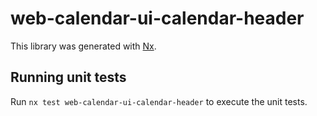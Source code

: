 # web-calendar-ui-calendar-header

This library was generated with [Nx](https://nx.dev).

## Running unit tests

Run `nx test web-calendar-ui-calendar-header` to execute the unit tests.
